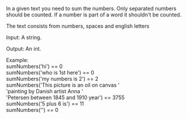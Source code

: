 In a given text you need to sum the numbers. Only separated numbers should be counted. If a number is part of a word it shouldn't be counted.

The text consists from numbers, spaces and english letters

Input: A string.

Output: An int.

Example:  
sumNumbers('hi') == 0  
sumNumbers('who is 1st here') == 0  
sumNumbers('my numbers is 2') == 2  
sumNumbers('This picture is an oil on canvas '  
'painting by Danish artist Anna '  
'Petersen between 1845 and 1910 year') == 3755  
sumNumbers('5 plus 6 is') == 11  
sumNumbers('') == 0
